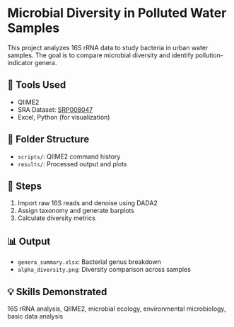 # Microbial Diversity in Polluted Water Samples

This project analyzes 16S rRNA data to study bacteria in urban water samples. The goal is to compare microbial diversity and identify pollution-indicator genera.

## 🧪 Tools Used
- QIIME2
- SRA Dataset: [SRP008047](https://www.ncbi.nlm.nih.gov/sra/?term=SRP008047)
- Excel, Python (for visualization)

## 📂 Folder Structure
- `scripts/`: QIIME2 command history
- `results/`: Processed output and plots

## 🚀 Steps
1. Import raw 16S reads and denoise using DADA2
2. Assign taxonomy and generate barplots
3. Calculate diversity metrics

## 📊 Output
- `genera_summary.xlsx`: Bacterial genus breakdown
- `alpha_diversity.png`: Diversity comparison across samples

## 💡 Skills Demonstrated
16S rRNA analysis, QIIME2, microbial ecology, environmental microbiology, basic data analysis
